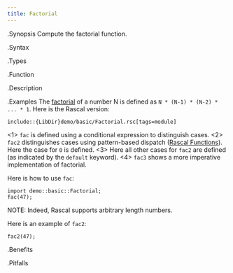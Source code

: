 ```yaml
---
title: Factorial
---
```


.Synopsis
Compute the factorial function.

.Syntax

.Types

.Function

.Description

.Examples
The [factorial](http://en.wikipedia.org/wiki/Factorial)
of a number N is defined as `N * (N-1) * (N-2) * ... * 1`.
Here is the Rascal version:
```rascal
include::{LibDir}demo/basic/Factorial.rsc[tags=module]
```
          
<1> `fac` is defined using a conditional expression to distinguish cases.
<2> `fac2` distinguishes cases using pattern-based dispatch ([Rascal Functions]((Rascal:Function))).
    Here the case for `0` is defined.
<3> Here all other cases for `fac2` are defined (as indicated by the `default` keyword).
<4> `fac3` shows a more imperative implementation of factorial.

Here is how to use `fac`:

```rascal-shell
import demo::basic::Factorial;
fac(47);
```

NOTE: Indeed, Rascal supports arbitrary length numbers.
 
Here is an example of `fac2`:
```rascal-shell,continue
fac2(47);
```

.Benefits

.Pitfalls

